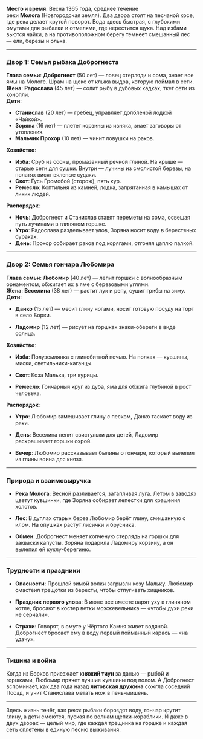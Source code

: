 
**Место и время**: Весна 1365 года, среднее течение реки **Молога** (Новгородская земля). Два двора стоят на песчаной косе, где река делает крутой поворот. Вода здесь быстрая, с глубокими омутами для рыбалки и отмелями, где нерестится щука. Над избами вьются чайки, а на противоположном берегу темнеет смешанный лес — ели, березы и ольха.

---

### **Двор 1: Семья рыбака Доброгнеста**

**Глава семьи**: **Доброгнест** (50 лет) — ловец стерляди и сома, знает все ямы на Мологе. Шрам на щеке от клыка выдра, которую поймал в сети.  
**Жена**: **Радослава** (45 лет) — солит рыбу в дубовых кадках, ткет сети из конопли.  
**Дети**:

- **Станислав** (20 лет) — гребец, управляет долбленой лодкой «Чайкой».
- **Зоряна** (16 лет) — плетет корзины из ивняка, знает заговоры от утопления.
- **Мальчик Прохор** (10 лет) — чинит ловушки на раков.

**Хозяйство**:

- **Изба**: Сруб из сосны, промазанный речной глиной. На крыше — старые сети для сушки. Внутри — лучины из смолистой березы, на полатях висят вяленые судаки.
- **Скот**: Гусь Громобой (сторож), пять кур.
- **Ремесло**: Коптильня из камней, лодка, запрятанная в камышах от лихих людей.

**Распорядок**:

- **Ночь**: Доброгнест и Станислав ставят переметы на сома, освещая путь лучинами в глиняном горшке.
- **Утро**: Радослава разделывает улов, Зоряна носит воду в берестяных бураках.
- **День**: Прохор собирает раков под корягами, отгоняя цаплю палкой.

---

### **Двор 2: Семья гончара Любомира**

**Глава семьи**: **Любомир** (40 лет) — лепит горшки с волнообразным орнаментом, обжигает их в яме с березовыми углями.  
**Жена**: **Веселина** (38 лет) — растит лук и репу, сушит грибы на зиму.  
**Дети**:

- **Данко** (15 лет) — месит глину ногами, носит готовую посуду на торг в село Борки.
    
- **Ладомир** (12 лет) — рисует на горшках знаки-обереги в виде солнца.
    

**Хозяйство**:

- **Изба**: Полуземлянка с глинобитной печью. На полках — кувшины, миски, светильники-каганцы.
    
- **Скот**: Коза Малька, три курицы.
    
- **Ремесло**: Гончарный круг из дуба, яма для обжига глубиной в рост человека.
    

**Распорядок**:

- **Утро**: Любомир замешивает глину с песком, Данко таскает воду из реки.
    
- **День**: Веселина лепит свистульки для детей, Ладомир раскрашивает горшки охрой.
    
- **Вечер**: Любомир рассказывает былины о гончаре, который вылепил из глины воина для князя.
    

---

### **Природа и взаимовыручка**

- **Река Молога**: Весной разливается, затапливая луга. Летом в заводях цветут кувшинки, где Зоряна собирает лепестки для крашения холстов.
    
- **Лес**: В дуплах старых берез Любомир берёт глину, смешанную с илом. На опушках растут лисички и брусника.
    
- **Обмен**: Доброгнест меняет копченую стерлядь на горшки для закваски капусты. Зоряна подарила Ладомиру корзину, а он вылепил ей куклу-берегиню.
    

---

### **Трудности и праздники**

- **Опасности**: Прошлой зимой волки загрызли козу Мальку. Любомир смастеил трещотки из бересты, чтобы отпугивать хищников.
    
- **Праздник первого улова**: В июне все вместе варят уху в глиняном котле, бросают в костер ветки можжевельника — «чтобы духи реки не серчали».
    
- **Страхи**: Говорят, в омуте у Чёртого Камня живет водяной. Доброгнест бросает ему в воду первый пойманный карась — «на удачу».
    

---

### **Тишина и война**

Когда из Борков приезжает **княжий тиун** за данью — рыбой и горшками, Любомир прячет лучшие кувшины под полом. А Доброгнест вспоминает, как два года назад **литовская дружина** сожгла соседний Посад, и учит Станислава метать нож в пень-мишень.

---

Здесь жизнь течёт, как река: рыбаки бороздят воду, гончар крутит глину, а дети смеются, пуская по волнам щепки-кораблики. И даже в двух дворах — целый мир, где каждая трещинка на горшке и каждая сеть сплетены в единую песню выживания.